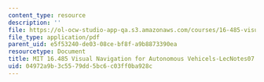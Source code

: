 ```yaml
---
content_type: resource
description: ''
file: https://ol-ocw-studio-app-qa.s3.amazonaws.com/courses/16-485-visual-navigation-for-autonomous-vehicles-vnav-fall-2020/04972a9b3c5579dd5bc6c03ff0ba928c_MIT16_485F20_lec07notes.pdf
file_type: application/pdf
parent_uid: e5f53240-de03-08ce-bf8f-a9b8873390ea
resourcetype: Document
title: MIT 16.485 Visual Navigation for Autonomous Vehicels-LecNotes07
uid: 04972a9b-3c55-79dd-5bc6-c03ff0ba928c
---
```

